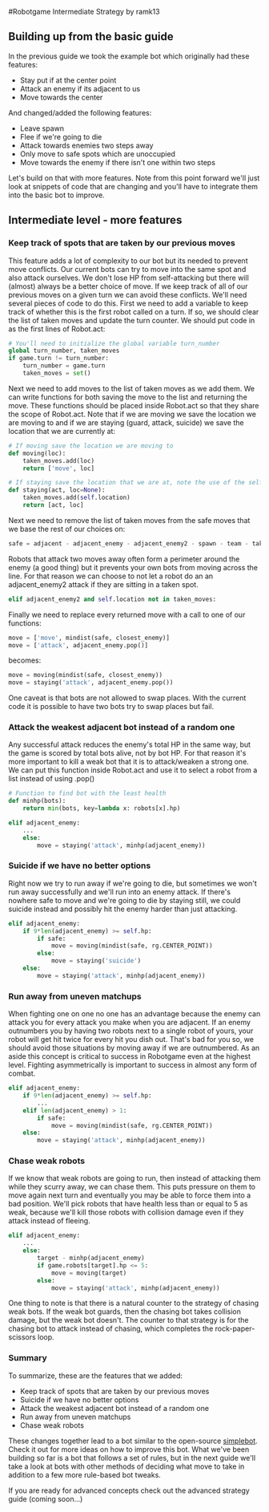 #Robotgame Intermediate Strategy
by ramk13

## Building up from the basic guide

In the previous guide we took the example bot which originally had these features:

* Stay put if at the center point
* Attack an enemy if its adjacent to us
* Move towards the center

And changed/added the following features:

* Leave spawn
* Flee if we're going to die
* Attack towards enemies two steps away
* Only move to safe spots which are unoccupied
* Move towards the enemy if there isn't one within two steps

Let's build on that with more features. Note from this point forward we'll just look at snippets of code that are changing and you'll have to integrate them into the basic bot to improve.

## Intermediate level - more features 

### Keep track of spots that are taken by our previous moves

This feature adds a lot of complexity to our bot but its needed to prevent move conflicts. Our current bots can try to move into the same spot and also attack ourselves. We don't lose HP from self-attacking but there will (almost) always be a better choice of move. If we keep track of all of our previous moves on a given turn we can avoid these conflicts. We'll need several pieces of code to do this. First we need to add a variable to keep track of whether this is the first robot called on a turn. If so, we should clear the list of taken moves and update the turn counter. We should put code in as the first lines of Robot.act:

```python
# You'll need to initialize the global variable turn_number
global turn_number, taken_moves
if game.turn != turn_number:
    turn_number = game.turn
    taken_moves = set()
```

Next we need to add moves to the list of taken moves as we add them. We can write functions for both saving the move to the list and returning the move. These functions should be placed inside Robot.act so that they share the scope of Robot.act. Note that if we are moving we save the location we are moving to and if we are staying (guard, attack, suicide) we save the location that we are currently at:

```python
# If moving save the location we are moving to
def moving(loc):
    taken_moves.add(loc)
    return ['move', loc]

# If staying save the location that we are at, note the use of the self.location
def staying(act, loc=None):
    taken_moves.add(self.location)
    return [act, loc]
```

Next we need to remove the list of taken moves from the safe moves that we base the rest of our choices on:

```python
safe = adjacent - adjacent_enemy - adjacent_enemy2 - spawn - team - taken_moves
```

Robots that attack two moves away often form a perimeter around the enemy (a good thing) but it prevents your own bots from moving across the line. For that reason we can choose to not let a robot do an an adjacent_enemy2 attack if they are sitting in a taken spot.

```python
elif adjacent_enemy2 and self.location not in taken_moves:
```
        
Finally we need to replace every returned move with a call to one of our functions:

```python
move = ['move', mindist(safe, closest_enemy)]
move = ['attack', adjacent_enemy.pop()]
```

becomes:

```python
move = moving(mindist(safe, closest_enemy))
move = staying('attack', adjacent_enemy.pop())
```
        

One caveat is that bots are not allowed to swap places. With the current code it is possible to have two bots try to swap places but fail.

### Attack the weakest adjacent bot instead of a random one

Any successful attack reduces the enemy's total HP in the same way, but the game is scored by total bots alive, not by bot HP. For that reason it's more important to kill a weak bot that it is to attack/weaken a strong one. We can put this function inside Robot.act and use it to select a robot from a list instead of using .pop()

```python
# Function to find bot with the least health
def minhp(bots):
    return min(bots, key=lambda x: robots[x].hp)
```

```python
elif adjacent_enemy:
    ...
    else:
        move = staying('attack', minhp(adjacent_enemy))
```


### Suicide if we have no better options

Right now we try to run away if we're going to die, but sometimes we won't run away successfully and we'll run into an enemy attack. If there's nowhere safe to move and we're going to die by staying still, we could suicide instead and possibly hit the enemy harder than just attacking.

```python
elif adjacent_enemy:
    if 9*len(adjacent_enemy) >= self.hp:
        if safe:
            move = moving(mindist(safe, rg.CENTER_POINT))
        else:
            move = staying('suicide')
    else:
        move = staying('attack', minhp(adjacent_enemy))
```

### Run away from uneven matchups

When fighting one on one no one has an advantage because the enemy can attack you for every attack you make when you are adjacent. If an enemy outnumbers you by having two robots next to a single robot of yours, your robot will get hit twice for every hit you dish out. That's bad for you so, we should avoid those situations by moving away if we are outnumbered. As an aside this concept is critical to success in Robotgame even at the highest level. Fighting asymmetrically is important to success in almost any form of combat.

```python
elif adjacent_enemy:
    if 9*len(adjacent_enemy) >= self.hp:
        ...
    elif len(adjacent_enemy) > 1:
        if safe:
            move = moving(mindist(safe, rg.CENTER_POINT))
    else:
        move = staying('attack', minhp(adjacent_enemy))
```

### Chase weak robots

If we know that weak robots are going to run, then instead of attacking them while they scurry away, we can chase them. This puts pressure on them to move again next turn and eventually you may be able to force them into a bad position. We'll pick robots that have health less than or equal to 5 as weak, because we'll kill those robots with collision damage even if they attack instead of fleeing.

```python
elif adjacent_enemy:
    ...
    else:
        target - minhp(adjacent_enemy)
        if game.robots[target].hp <= 5:
            move = moving(target)
        else:
            move = staying('attack', minhp(adjacent_enemy))
```

One thing to note is that there is a natural counter to the strategy of chasing weak bots. If the weak bot guards, then the chasing bot takes collision damage, but the weak bot doesn't. The counter to that strategy is for the chasing bot to attack instead of chasing, which completes the rock-paper-scissors loop.

### Summary

To summarize, these are the features that we added:

* Keep track of spots that are taken by our previous moves
* Suicide if we have no better options
* Attack the weakest adjacent bot instead of a random one
* Run away from uneven matchups
* Chase weak robots

These changes together lead to a bot similar to the open-source [simplebot](https://robotgame.net/robot/10976). Check it out for more ideas on how to improve this bot. What we've been building so far is a bot that follows a set of rules, but in the next guide we'll take a look at bots with other methods of deciding what move to take in addition to a few more rule-based bot tweaks.

If you are ready for advanced concepts check out the advanced strategy guide (coming soon...)
